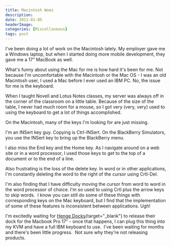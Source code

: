 ```yaml
---
title: Macintosh Woes
description: 
date: 2011-01-05
headerImage: 
categories: [Miscellaneous]
tags: post
---
```


I've been doing a lot of work on the Macintosh lately. My employer gave me a Windows laptop, but when I started doing more mobile development, they gave me a 17” MacBook as well.

What's funny about using the Mac for me is how hard it's been for me. Not because I'm uncomfortable with the Macintosh or the Mac OS - I was an old Macintosh user, I used a Mac before I ever used an IBM PC. No, the issue for me is the keyboard.

When I taught Novell and Lotus Notes classes, my server was always off in the corner of the classroom on a little table. Because of the size of the table, I never had much room for a mouse, so I got very (very, very) used to using the keyboard to get a lot of things accomplished.

On the Macintosh, many of the keys I'm looking for are just missing.

I'm an INSert key guy. Copying is Ctrl-INSert. On the BlackBerry Simulators, you use the INSert key to bring up the BlackBerry menu.

I also miss the End key and the Home key. As I navigate around on a web site or in a word processor, I used those keys to get to the top of a document or to the end of a line.

Also frustrating is the loss of the delete key. In word or in other applications, I'm constantly deleting the word to the right of the cursor using Crtl-Del.

I'm also finding that I have difficulty moving the cursor from word to word in the word processor of choice. I'm so used to using Crtl plus the arrow keys to skip words.  I know you can still do some of these things with corresponding keys on the Mac keyboard, but I find that the implementation of some of these features is inconsistent between applications. Ugh!

I'm excitedly waiting for [Henge Docks](https://www.hengedocks.com){target="_blank"} to release their dock for the Macbook Pro 17” - once that happens, I can plug this thing into my KVM and have a full IBM keyboard to use.  I've been waiting for months and there's been little progress.  Not sure why they're not releasing products.